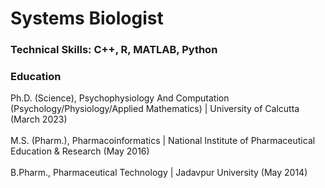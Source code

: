 # Systems Biologist

### Technical Skills: C++, R, MATLAB, Python

### Education
Ph.D. (Science), Psychophysiology And Computation (Psychology/Physiology/Applied Mathematics) | University of Calcutta (March 2023) <br><br>
M.S. (Pharm.), Pharmacoinformatics | National Institute of Pharmaceutical Education & Research (May 2016) <br><br>
B.Pharm., Pharmaceutical Technology | Jadavpur University (May 2014) <br><br>
